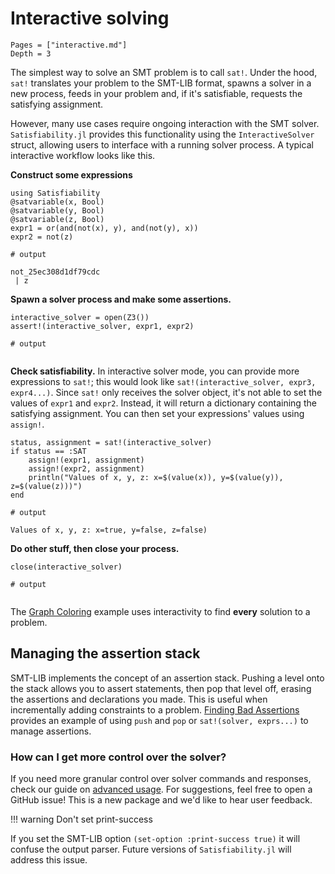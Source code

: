 # Interactive solving
```@contents
Pages = ["interactive.md"]
Depth = 3
```

The simplest way to solve an SMT problem is to call `sat!`. Under the hood, `sat!` translates your problem to the SMT-LIB format, spawns a solver in a new process, feeds in your problem and, if it's satisfiable, requests the satisfying assignment.

However, many use cases require ongoing interaction with the SMT solver. `Satisfiability.jl` provides this functionality using the `InteractiveSolver` struct, allowing users to interface with a running solver process. A typical interactive workflow looks like this.

**Construct some expressions**
```jldoctest label10; output = false
using Satisfiability
@satvariable(x, Bool)
@satvariable(y, Bool)
@satvariable(z, Bool)
expr1 = or(and(not(x), y), and(not(y), x))
expr2 = not(z)

# output

not_25ec308d1df79cdc
 | z
```

**Spawn a solver process and make some assertions.**
```jldoctest label10; output = false
interactive_solver = open(Z3())
assert!(interactive_solver, expr1, expr2)

# output


```
**Check satisfiability.**
In interactive solver mode, you can provide more expressions to `sat!`; this would look like `sat!(interactive_solver, expr3, expr4...)`.
Since `sat!` only receives the solver object, it's not able to set the values of `expr1` and `expr2`. Instead, it will return a dictionary containing the satisfying assignment. You can then set your expressions' values using `assign!`.
```jldoctest label10; output = false
status, assignment = sat!(interactive_solver)
if status == :SAT
    assign!(expr1, assignment)
    assign!(expr2, assignment)
    println("Values of x, y, z: x=$(value(x)), y=$(value(y)), z=$(value(z)))")
end

# output

Values of x, y, z: x=true, y=false, z=false)
```
**Do other stuff, then close your process.**
```jldoctest label10; output = false
close(interactive_solver)

# output


```

The [Graph Coloring](example_graph_coloring.md) example uses interactivity to find **every** solution to a problem.

## Managing the assertion stack
SMT-LIB implements the concept of an assertion stack. Pushing a level onto the stack allows you to assert statements, then pop that level off, erasing the assertions and declarations you made.
This is useful when incrementally adding constraints to a problem. [Finding Bad Assertions](example_bad_assertions.md) provides an example of using `push` and `pop` or `sat!(solver, exprs...)` to manage assertions.

### How can I get more control over the solver?
If you need more granular control over solver commands and responses, check our guide on [advanced usage](advanced.md). For suggestions, feel free to open a GitHub issue! This is a new package and we'd like to hear user feedback. 

!!! warning 
    Don't set print-success

If you set the SMT-LIB option `(set-option :print-success true)` it will confuse the output parser. Future versions of `Satisfiability.jl` will address this issue.
